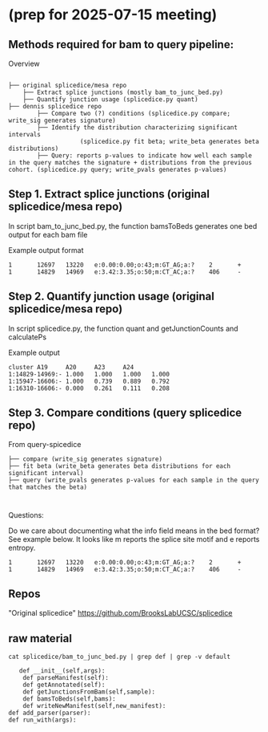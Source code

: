# (prep for 2025-07-15 meeting)



## Methods required for bam to query pipeline:

Overview

```

├── original splicedice/mesa repo
    ├── Extract splice junctions (mostly bam_to_junc_bed.py)
    ├── Quantify junction usage (splicedice.py quant)
├── dennis splicedice repo
		├── Compare two (?) conditions (splicedice.py compare; write_sig generates signature)
		├── Identify the distribution characterizing significant intervals 
					(splicedice.py fit beta; write_beta generates beta distributions)
		├── Query: reports p-values to indicate how well each sample in the query matches the signature + distributions from the previous cohort. (splicedice.py query; write_pvals generates p-values)

```

## Step 1. Extract splice junctions (original splicedice/mesa repo)

In script bam_to_junc_bed.py, the function bamsToBeds generates one bed output for each bam file 

Example output format

```
1       12697   13220   e:0.00:0.00;o:43;m:GT_AG;a:?    2       +
1       14829   14969   e:3.42:3.35;o:50;m:CT_AC;a:?    406     -
```

## Step 2. Quantify junction usage (original splicedice/mesa repo)



In script splicedice.py, the function quant and getJunctionCounts and calculatePs

Example output

```
cluster A19     A20     A23     A24
1:14829-14969:- 1.000   1.000   1.000   1.000
1:15947-16606:- 1.000   0.739   0.889   0.792
1:16310-16606:- 0.000   0.261   0.111   0.208
```

## Step 3. Compare conditions (query splicedice repo)

From query-spicedice

```
├── compare (write_sig generates signature)
├── fit beta (write_beta generates beta distributions for each significant interval)
├── query (write_pvals generates p-values for each sample in the query that matches the beta)

```

# 

Questions:

Do we care about documenting what the info field means in the bed format? See example below. It looks like m reports the splice site motif and e reports entropy.

```
1       12697   13220   e:0.00:0.00;o:43;m:GT_AG;a:?    2       +
1       14829   14969   e:3.42:3.35;o:50;m:CT_AC;a:?    406     -
```

## Repos

"Original splicedice" https://github.com/BrooksLabUCSC/splicedice

### 

## raw material

`cat splicedice/bam_to_junc_bed.py | grep def | grep -v default`

```
   def __init__(self,args):
    def parseManifest(self):
    def getAnnotated(self):
    def getJunctionsFromBam(self,sample):
    def bamsToBeds(self,bams):
    def writeNewManifest(self,new_manifest):
def add_parser(parser):
def run_with(args):

```

